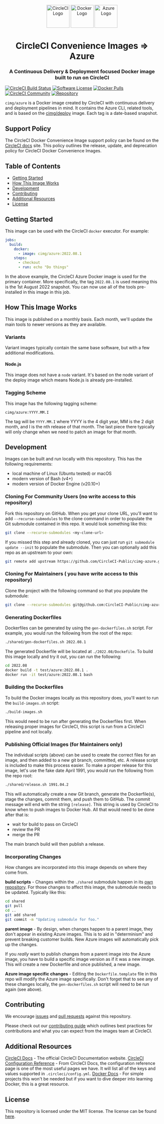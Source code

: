 <div align="center">
	<p>
		<img alt="CircleCI Logo" src="https://raw.github.com/CircleCI-Public/cimg-azure/main/img/circle-circleci.svg?sanitize=true" width="75" />
		<img alt="Docker Logo" src="https://raw.github.com/CircleCI-Public/cimg-azure/main/img/circle-docker.svg?sanitize=true" width="75" />
		<img alt="Azure Logo" src="https://raw.github.com/CircleCI-Public/cimg-azure/main/img/circle-azure.svg?sanitize=true" width="75" />
	</p>
	<h1>CircleCI Convenience Images => Azure</h1>
	<h3>A Continuous Delivery & Deployment focused Docker image built to run on CircleCI</h3>
</div>

[![CircleCI Build Status](https://circleci.com/gh/CircleCI-Public/cimg-azure.svg?style=shield)](https://circleci.com/gh/CircleCI-Public/cimg-azure) [![Software License](https://img.shields.io/badge/license-MIT-blue.svg)](https://raw.githubusercontent.com/CircleCI-Public/cimg-azure/main/LICENSE) [![Docker Pulls](https://img.shields.io/docker/pulls/cimg/azure)](https://hub.docker.com/r/cimg/azure) [![CircleCI Community](https://img.shields.io/badge/community-CircleCI%20Discuss-343434.svg)](https://discuss.circleci.com/c/ecosystem/circleci-images) [![Repository](https://img.shields.io/badge/github-README-brightgreen)](https://github.com/CircleCI-Public/cimg-azure)

`cimg/azure` is a Docker image created by CircleCI with continuous delivery and deployment pipelines in mind.
It contains the Azure CLI, related tools, and is based on the [cimg/deploy](https://github.com/CircleCI-Public/cimg-deploy) image.
Each tag is a date-based snapshot.

## Support Policy

The CircleCI Docker Convenience Image support policy can be found on the [CircleCI docs](https://circleci.com/docs/convenience-images-support-policy) site. This policy outlines the release, update, and deprecation policy for CircleCI Docker Convenience Images.

## Table of Contents

- [Getting Started](#getting-started)
- [How This Image Works](#how-this-image-works)
- [Development](#development)
- [Contributing](#contributing)
- [Additional Resources](#additional-resources)
- [License](#license)


## Getting Started

This image can be used with the CircleCI `docker` executor.
For example:

```yaml
jobs:
  build:
    docker:
      - image: cimg/azure:2022.08.1
    steps:
      - checkout
      - run: echo "Do things"
```

In the above example, the CircleCI Azure Docker image is used for the primary container.
More specifically, the tag `2022.08.1` is used meaning this is the 1st August 2022 snapshot.
You can now use all of the tools pre-installed in this image in this job.


## How This Image Works

This image is published on a monthly basis.
Each month, we'll update the main tools to newer versions as they are available.

### Variants

Variant images typically contain the same base software, but with a few additional modifications.

#### Node.js

This image does not have a `node` variant.
It's based on the node variant of the deploy image which means Node.js is already pre-installed.

### Tagging Scheme

This image has the following tagging scheme:

```
cimg/azure:YYYY.MM.I
```

The tag will be `YYYY.MM.I` where YYYY is the 4 digit year, MM is the 2 digit month, and I is the nth release of that month.
The last piece there typically will only change when we need to patch an image for that month.

## Development

Images can be built and run locally with this repository.
This has the following requirements:

- local machine of Linux (Ubuntu tested) or macOS
- modern version of Bash (v4+)
- modern version of Docker Engine (v20.10+)

### Cloning For Community Users (no write access to this repository)

Fork this repository on GitHub.
When you get your clone URL, you'll want to add `--recurse-submodules` to the clone command in order to populate the Git submodule contained in this repo.
It would look something like this:

```bash
git clone --recurse-submodules <my-clone-url>
```

If you missed this step and already cloned, you can just run `git submodule update --init` to populate the submodule.
Then you can optionally add this repo as an upstream to your own:

```bash
git remote add upstream https://github.com/CircleCI-Public/cimg-azure.git
```

### Cloning For Maintainers ( you have write access to this repository)

Clone the project with the following command so that you populate the submodule:

```bash
git clone --recurse-submodules git@github.com:CircleCI-Public/cimg-azure.git
```

### Generating Dockerfiles

Dockerfiles can be generated by using the `gen-dockerfiles.sh` script.
For example, you would run the following from the root of the repo:

```bash
./shared/gen-dockerfiles.sh 2022.08.1
```

The generated Dockerfile will be located at `./2022.08/Dockefile`.
To build this image locally and try it out, you can run the following:

```bash
cd 2022.08
docker build -t test/azure:2022.08.1 .
docker run -it test/azure:2022.08.1 bash
```

### Building the Dockerfiles

To build the Docker images locally as this repository does, you'll want to run the `build-images.sh` script:

```bash
./build-images.sh
```

This would need to be run after generating the Dockerfiles first.
When releasing proper images for CircleCI, this script is run from a CircleCI pipeline and not locally.

### Publishing Official Images (for Maintainers only)

The individual scripts (above) can be used to create the correct files for an image, and then added to a new git branch, committed, etc.
A release script is included to make this process easier.
To make a proper release for this image, let's use the fake date April 1991, you would run the following from the repo root:

```bash
./shared/release.sh 1991.04.2
```

This will automatically create a new Git branch, generate the Dockerfile(s), stage the changes, commit them, and push them to GitHub.
The commit message will end with the string `[release]`.
This string is used by CircleCI to know when to push images to Docker Hub.
All that would need to be done after that is:

- wait for build to pass on CircleCI
- review the PR
- merge the PR

The main branch build will then publish a release.

### Incorporating Changes

How changes are incorporated into this image depends on where they come from.

**build scripts** - Changes within the `./shared` submodule happen in its [own repository](https://github.com/CircleCI-Public/cimg-shared).
For those changes to affect this image, the submodule needs to be updated.
Typically like this:

```bash
cd shared
git pull
cd ..
git add shared
git commit -m "Updating submodule for foo."
```

**parent image** - By design, when changes happen to a parent image, they don't appear in existing Azure images.
This is to aid in "determinism" and prevent breaking customer builds.
New Azure images will automatically pick up the changes.

If you _really_ want to publish changes from a parent image into the Azure image, you have to build a specific image version as if it was a new image.
This will create a new Dockerfile and once published, a new image.

**Azure image specific changes** - Editing the `Dockerfile.template` file in this repo will modify the Azure image specifically.
Don't forget that to see any of these changes locally, the `gen-dockerfiles.sh` script will need to be run again (see above).

## Contributing

We encourage [issues](https://github.com/CircleCI-Public/cimg-azure/issues) and [pull requests](https://github.com/CircleCI-Public/cimg-azure/pulls) against this repository.

Please check out our [contributing guide](.github/CONTRIBUTING.md) which outlines best practices for contributions and what you can expect from the images team at CircleCI.

## Additional Resources

[CircleCI Docs](https://circleci.com/docs/) - The official CircleCI Documentation website.
[CircleCI Configuration Reference](https://circleci.com/docs/2.0/configuration-reference/#section=configuration) - From CircleCI Docs, the configuration reference page is one of the most useful pages we have.
It will list all of the keys and values supported in `.circleci/config.yml`.
[Docker Docs](https://docs.docker.com/) - For simple projects this won't be needed but if you want to dive deeper into learning Docker, this is a great resource.

## License

This repository is licensed under the MIT license.
The license can be found [here](./LICENSE).

